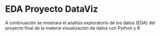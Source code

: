 # EDA Proyecto DataViz

A continuación se mostrara el analisis exploratorio de los datos (EDA) del proyecto final de la materia visualización de datos con Python y R  

```{tableofcontents}
```
